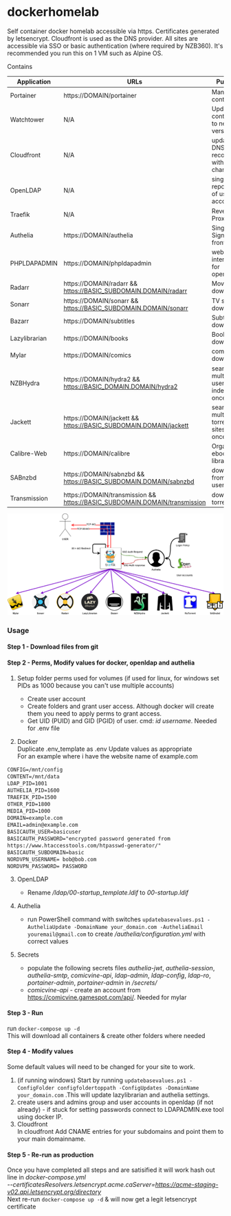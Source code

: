# dockerhomelab
Self container docker homelab accessible via https. Certificates generated by letsencrypt. Cloudfront is used as the DNS provider. All sites are accessible via SSO or basic authentication (where required by NZB360). It's recommended you run this on 1 VM such as Alpine OS.

Contains

| Application   | URLs                                                           | Purpose                                 |
|---------------|----------------------------------------------------------------|-----------------------------------------|
| Portainer     | https://DOMAIN/portainer                                       | Manage containers                       |
| Watchtower    | N/A                                                            | Update containers to new versions       |
| Cloudfront    | N/A                                                            | update DNS A records with IP changes    |
| OpenLDAP      | N/A                                                            | single repository of user accounts      |
| Traefik       | N/A                                                            | Reverse Proxy                           |
| Authelia      | https://DOMAIN/authelia                                        | Single Signon frontend                  |
| PHPLDAPADMIN  | https://DOMAIN/phpldapadmin                                    | web interface for openldap              |
| Radarr        | https://DOMAIN/radarr && https://BASIC_SUBDOMAIN.DOMAIN/radarr | Movie downloader                        |
| Sonarr        | https://DOMAIN/sonarr && https://BASIC_SUBDOMAIN.DOMAIN/sonarr | TV show downloader                      |
| Bazarr        | https://DOMAIN/subtitles                                       | Subtitle downloader                     |
| Lazylibrarian | https://DOMAIN/books                                           | Book downloader                         |
| Mylar         | https://DOMAIN/comics                                          | comic downloader                        |
| NZBHydra      | https://DOMAIN/hydra2 && https://BASIC_DOMAIN.DOMAIN/hydra2    | search multiple usenet indexers at once |
| Jackett       | https://DOMAIN/jackett && https://BASIC_SUBDOMAIN.DOMAIN/jackett | search multiple torrent sites at once |
| Calibre-Web   | https://DOMAIN/calibre                                         | Organize ebook libraries                |
| SABnzbd       | https://DOMAIN/sabnzbd && https://BASIC_SUBDOMAIN.DOMAIN/sabnzbd | download from usenet                  |
| Transmission  | https://DOMAIN/transmission && https://BASIC_SUBDOMAIN.DOMAIN/transmission | download torrents           |       

![Image](assets/overview.png)

### Usage
#### Step 1 - Download files from git

#### Step 2 - Perms, Modify values for docker, openldap and authelia
1. Setup folder perms used for volumes (if used for linux, for windows set PIDs as 1000 because you can't use multiple accounts)  
   - Create user account                                                                       
   - Create folders and grant user access. Although docker will create them you need to apply perms to grant access.
   - Get UID (PUID) and GID (PGID) of user. cmd: *id username*. Needed for .env file

2. Docker \
Duplicate .env_template as .env
Update values as appropriate \
For an example where i have the website name of example.com
  ```
  CONFIG=/mnt/config       
  CONTENT=/mnt/data          
  LDAP_PID=1001
  AUTHELIA_PID=1600
  TRAEFIK_PID=1500
  OTHER_PID=1800
  MEDIA_PID=1000                    
  DOMAIN=example.com            
  EMAIL=admin@example.com     
  BASICAUTH_USER=basicuser      
  BASICAUTH_PASSWORD="encrypted password generated from https://www.htaccesstools.com/htpasswd-generator/"
  BASICAUTH_SUBDOMAIN=basic
  NORDVPN_USERNAME= bob@bob.com
  NORDVPN_PASSWORD= PASSWORD
  ```

3. OpenLDAP
   - Rename */ldap/00-startup_template.ldif* to *00-startup.ldif*

4. Authelia
   - run PowerShell command with switches `updatebasevalues.ps1 -AutheliaUpdate -DomainName your_domain.com -AutheliaEmail youremail@gmail.com` to create */authelia/configuration.yml* with correct values

5. Secrets
   - populate the following secrets files *authelia-jwt*, *authelia-session*, *authelia-smtp*, *comicvine-api*, *ldap-admin*, *ldap-config*, *ldap-ro*, *portainer-admin*, *portainer-admin* in */secrets/* 
   - *comicvine-api* - create an account from https://comicvine.gamespot.com/api/. Needed for mylar

#### Step 3 - Run
run `docker-compose up -d ` \
This will download all containers & create other folders where needed

#### Step 4 - Modify values
Some default values will need to be changed for your site to work.
1. (if running windows) Start by running `updatebasevalues.ps1 -ConfigFolder configfoldertoppath -ConfigUpdates -DomainName your_domain.com` .This will update lazylibrarian and authelia settings.
2. create users and admins group and user accounts in openldap (if not already) - if stuck for setting passwords connect to LDAPADMIN.exe tool using docker IP.
3. Cloudfront \
In cloudfront Add CNAME entries for your subdomains and point them to your main domainname.

#### Step 5 - Re-run as production
Once you have completed all steps and are satisified it will work hash out line in *docker-compose.yml* \
  *--certificatesResolvers.letsencrypt.acme.caServer=https://acme-staging-v02.api.letsencrypt.org/directory* \
  Next re-run `docker-compose up -d` &  will now get a legit letsencrypt certificate
